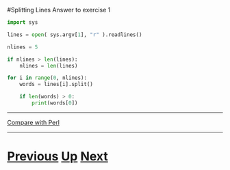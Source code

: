 #Splitting Lines Answer to exercise 1

```python
import sys

lines = open( sys.argv[1], "r" ).readlines()

nlines = 5

if nlines > len(lines):
    nlines = len(lines)

for i in range(0, nlines):
    words = lines[i].split()

    if len(words) > 0:
        print(words[0])
```

***

[Compare with Perl](../beginning_perl/splitting_answer1.md)

***

# [Previous](splitting.md) [Up](README.md) [Next](splitting.md)
